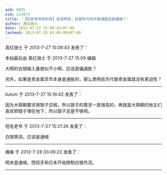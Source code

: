 ```yaml
---
aid: 9025
zid: 213473
title: '【历史老师死的早】话说明末，白银作为货币是通胀还是通缩？'
author: 真红骑士
date: 2013-07-27 15:09:43+07:00
lastmod: 2013-07-28 03:09:00+07:00
---
```


真红骑士 于 2013-7-27 15:09:43 发表了：

本帖最后由 真红骑士 于 2013-7-27 15:09 编辑 

大明的白银输入量貌似不小啊，应该是偏通胀？

另外，如果是贵金属货币本身是通胀的，那么使用纸币代替贵金属就没有紧迫性？

---------

liutom 于 2013-7-27 15:16:42 发表了：

因为大萌朝要求用银子交税，所以银子的需求一直很高的，再就是大萌朝的地主们喜欢把银子埋在地下，所以银子总是不够用。

---------

短毛老爷 于 2013-7-27 15:21:26 发表了：

白银黑洞，应该是通缩

---------

瘫痪 于 2013-7-28 03:09:23 发表了：

明末是通缩，西班牙和日本开始限制白银外流。

---------

